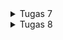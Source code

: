 <details>
<summary> 
Tugas 7
</summary>

<br>

# Tugas 7 PBP 2023
## A. Implementasi _Checklist_
### Pembuatan Proyek Program Flutter
1. Saya membuat direktori proyek baru dengan,
    ```
    flutter create <nama_aplikasi>
    ```

2. Setelah itu saya melakukan pengecekan untuk memastikan program Flutter dapat berjalan dengan,
    ```
    flutter config --enable-web
    flutter run -d chrome
    ```

3. Selanjutnya saya melakukan inisialisasi ke GitHub,
    ```
    git init
    git add .
    git commit -m "initialize"
    git branch -M main
    git remote add origin <tautan_repositori_GitHub>
    git push -u origin main
    ```

### Pembuatan Tiga Tombol Sederhana
1. Saya membuat `class` yang berisikan komponen tombol,
    ```
    class MyItem {
        final String name;
        final IconData icon;

        MyItem(this.name, this.icon);
    }
    ```

2. Setelah itu saya menambahkan informasi mengenai tombol-tombol yang akan dibuat,
    ```
    final List<MyItem> items = [
        MyItem("Lihat Produk", Icons.checklist),
        MyItem("Tambah Produk", Icons.add_shopping_cart),
        MyItem("Logout", Icons.logout),
    ];
    ```

3. Selanjutnya saya menambahkan kode berikut di dalam `children: <Widget>`,
    ```
    GridView.count(
                // Container untuk tombol.
                primary: true,
                padding: const EdgeInsets.all(20),
                crossAxisSpacing: 10,
                mainAxisSpacing: 10,
                crossAxisCount: 3,
                shrinkWrap: true,
                children: items.map((MyItem item) {
                  // Iterasi untuk setiap item
                  return ItemCard(item);
                }).toList(),
              ),
    ```

### Pembuatan `Snackbar`
1. Saya menambahkan kode berikut pada bagian `Widget build` di dalam `return Material()`,
    ```
        child: InkWell(
            // Area responsive terhadap sentuhan
            onTap: () {
                // Memunculkan SnackBar ketika diklik
                ScaffoldMessenger.of(context)
                    ..hideCurrentSnackBar()
                    ..showSnackBar(SnackBar(
                        content: Text("Kamu telah menekan tombol ${item.name}!")));
            },
        ),

    ```

## B. Pertanyaan
#### Perbedaan _Stateless_ dan _Stateful Widget_
_Stateless widget_ merupakan _widget_ statis yang berarti _widget_ tersebut tidak berubah atau dapat dikatakan tidak akan ada perubahan tampilan pada _output_ jika proses pengeluaran _output_ tidak dihentikan dan kode _output_ tidak dimodifikasi. Sementara itu, _stateful widget_ merupakan _widget_ dinamis yang dapat merubah tampilannya sesuai respons dari _events_ yang dipicu baik dari interaksi _user_ maupun adanya variabel atau nilai baru yang didapat.

#### _Widgets_
| No. | Widget | Fungsi |
|:--- |:---:|:---:|
| 1. |`Scaffold`|Mengimplementasi desain dasar material sebagai struktur awal tata letak visual|
| 2. |`AppBar`|Kontainer yang menampilkan konten beserta fiturnya pada bagian atas|
| 3. | `Text`|Menampilkan teks|
| 4. | `Column`|Menampilkan _children_ secara vertikal| 
| 5. | `SingleChildScrollView`|_Widget wrapper_ yang dapat dilakukan _scroll_|
| 6. | `Icon`|Material untuk menampilkan ikon tertentu|
| 7. | `Padding`|_Widget_ untuk mengatur posisi bagian dalam dari _children_-nya|
| 8. | `GridView`|Menampilkan _list_ komponen dalam bentuk _array_ secara horizontal atau vertikal|
| 9. | `Container`|Sebagai kontainer untuk beberapa komponen yang memiliki ciri yang serupa|
| 10.| `Center`|Pengaturan posisi di tengah dengan _child_-nya sendiri|
| 11.| `Theme`|Pengaturan awal untuk tema aplikasi|

## C. Bonus
Saya menambahkan atribut `color` untuk setiap tombol sehingga apabila tombol telah diiterasi, tombol akan memiliki warnanya masing-masing.

1. Penambahan atribut `color`
    ```
    class Feature {
        final String name;
        final IconData icon;
        final MaterialColor color;

        Feature(this.name, this.icon, this.color);
    }
    ```

2. Inisialisasi warna
    ```
    final List<Feature> items = [
        Feature("Lihat Item", Icons.checklist, Colors.blue),
        Feature("Tambah Item", Icons.add_shopping_cart, Colors.green),
        Feature("Logout", Icons.logout, Colors.red),
    ];
    ```

3. Pemanggilan warna
    ```
    class FeatureCard extends StatelessWidget {
        final Feature item;

        const FeatureCard(this.item, {super.key}); // Constructor

        @override
        Widget build(BuildContext context) {
            return Material(
            color: item.color,

            ...

            );
        }
    }
    ```
</details>

<details>
<summary> 
Tugas 8
</summary>

<br>

# Tugas 8 PBP 2023
## A. Implementasi _Checklist_
### Pembuatan Halaman Formulir
1. Saya membuat berkas baru pada direktori `lib` dengan nama `itemlist_form.dart` dan menambahkan kode berikut agar `ItemFormPage` dapat memiliki _state_ yang dinamis,

    ```
    class ItemFormPage extends StatefulWidget {
        const ItemFormPage({super.key});

        @override
        State<ItemFormPage> createState() => _ItemFormPageState();
    }
    ```

2. Setelah itu saya membuat `class` yang meng-_extends state_ `ItemFormPage`, 
    ```
    class _ItemFormPageState extends State<ItemFormPage> {
        final _formKey = GlobalKey<FormState>();
        String _name = "";
        int _amount = 0;
        String _description = "";

        ...
    }
    ```
    - `_formkey` berguna sebagai variabel yang berfungsi sebagai _handler form state_, validasi formulir, dan penyimpanan formulir.
    - `_name`, `_amount`, dan `_description` berfungsi sebagai variabel yang menyimpan input dari masing-masing _field_.

3. Selanjutnya saya membuat _widget_ `Scaffold` sebagai pondasi `ItemFormPage` di bawah inisialisasi variabel `_description`,

    ```
    ...
    @override
    Widget build(BuildContext context) {
        return Scaffold(
            appBar: AppBar(
                title: const Center(
                    child: Text(
                        'Item Form',
                    ),
                ),
                backgroundColor: Colors.indigo,
                foregroundColor: Colors.white,
            ),
            drawer: const LeftDrawer(),
            ...
        );
    }
    ```
    - `AppBar` berguna sebagai komponen bagian atas di suatu halaman atau _screen_.
    - `drawer` berguna untuk menambahkan _drawer_ sebagai navigasi aplikasi yang akan dibuat nantinya.

4. Setelah itu, saya membuat _widget_ `body` berupa `Form` tepat setelah `drawer` dengan kode berikut,

    ```
    body: Form(
        key: _formKey,
        child: SingleChildScrollView(
          child: Column(
            crossAxisAlignment: CrossAxisAlignment.start,
            children: [],
          ),
        ),
    ),
    ```
    - Atribut `key` akan berfungsi sebagai _handler_ dari _form state_, validasi _form_, dan penyimpanan _form_.
    - _Widget_ `SingleChildScrollView` berfungsi untuk membuat _child_ _widget_ di dalamnya agar dapat di-_scroll_.
    - `crossAxisAlignment` berguna untuk mengatur _alignment_ `children` dari `Column`.

5. Selanjutnya saya isi `children` dengan beberapa komponen yang akan ada di _form_,

    ```
    Padding(
        padding: const EdgeInsets.all(8.0),
        child: TextFormField(
            decoration: InputDecoration(
                hintText: "Item Name",
                labelText: "Item Name",
                border: OutlineInputBorder(
                    borderRadius: BorderRadius.circular(5.0),
                ),
            ),
            onChanged: (String? value) {
                setState(() {
                    _name = value!;
                });
            },
            validator: (String? value) {
                if (value == null || value.isEmpty) {
                    return "Name cannot be empty!";
                }
                return null;
            },
        ),
    ),

    // ... Komponen `Padding` lainnya ...

    Align(
        alignment: Alignment.bottomCenter,
        child: Padding(
            padding: const EdgeInsets.all(8.0),
            child: ElevatedButton(
                style: ButtonStyle(
                    backgroundColor: MaterialStateProperty.all(Colors.indigo),
                ),
                onPressed: () {
                    if (_formKey.currentState!.validate()) {
                        // ... Kode untuk memunculkan notifikasi ...
                        _formKey.currentState!.reset();
                    }
                },
                child: const Text(
                    "Save",
                    style: TextStyle(color: Colors.white),
                ),
            ),
        ),
    ),
    ```
    - Kode untuk memunculkan notifikasi dapat dilihat pada bagian [ini](#pembuatan-notifikasi-penambahan-barang)
    - `padding` berguna sebagai pengatur jarak komponen dari sisi dalam.
    - `TextFormField` kolom untuk melakukan _input_ formulir.
    - `onChanged` akan dijalankan setiap ada perubahan isi `TextFormField`.
    - `validator` berguna sebagai validasi isi `TextFormField` dan mengembalikan `String` jika terdapat _error_.
    - `?` menandakan variabel boleh berisi `String` atau `null`.
    - `!` menandakan variabel tersebut dijamin tidak akan berisi `null`.


### Pembuatan Akses ke Halaman Formulir
1. Pada berkas `menu.dart`, khususnya di bagian fungsi `onTap`, saya menambahkan kode berikut,

    ```
    ...

    if (item.name == "Add Item") {
        Navigator.push(
            context,
            MaterialPageRoute(
                builder: (context) => ItemFormPage(),
            ));
    }

    ...
    ```
    > _Widget_ `Navigator` berguna untuk melakukan perpindahan halaman pada aplikasi. 

### Pembuatan Notifikasi Penambahan Barang
1. Berikut kode untuk membuat notifikasi bahwa barang berhasil disimpan,

    ```
    showDialog(
        context: context,
        builder: (context) {
            return AlertDialog(
                title: const Text('Item saved'),
                content: SingleChildScrollView(
                    child: Column(
                        crossAxisAlignment: CrossAxisAlignment.start,
                        children: [
                            Text('Name: $_name'),
                            Text('Amount: $_amount'),
                            Text('Description: $_description'),
                        ],
                    ),
                ),
                actions: [
                    TextButton(
                        child: const Text('OK'),
                        onPressed: () {
                            Navigator.pop(context);
                            Item currItem =
                                Item(_name, _amount, _description);
                            itemList.add(currItem);
                        },
                    ),
                ],
            );
        },
    );
    ```
    > `showDialog` memunculkan notifikasi seperti _pop up message_ jika penambahan menggunakan formulir berhasil.

### Pembuatan _Drawer_ Aplikasi
1. Pertama, saya membuat `DrawerHeader` sebagai komponen atas _drawer_,

    ```
    class LeftDrawer extends StatelessWidget {
    const LeftDrawer({super.key});

        @override
        Widget build(BuildContext context) {
            return Drawer(
                child: ListView(
                    children: [
                        const DrawerHeader(
                            decoration: BoxDecoration(
                            color: Colors.indigo,
                            ),
                            child: Column(
                                children: [
                                    Text(
                                        'My Inventory',
                                        textAlign: TextAlign.center,
                                        style: TextStyle(
                                            fontSize: 30,
                                            fontWeight: FontWeight.bold,
                                            color: Colors.white,
                                        ),
                                    ),
                                    Padding(padding: EdgeInsets.all(10)),
                                    Text(
                                        "Note all of your items here!",
                                        textAlign: TextAlign.center,
                                        style: TextStyle(
                                            fontSize: 15,
                                            fontWeight: FontWeight.normal,
                                            color: Colors.white,
                                        ),
                                    ),
                                ],
                            ),
                        ),
                        // bagian routing ke halaman lain
                    ],
                ),
            );
        }
    }
    ```

2. Kedua, saya membuat 'bagian routing ke halaman lain' dengan beberapa komponen `ListTile` sebagai kumpulan akses halaman pada aplikasi,

    ```
    ...

    ListTile(
        leading: const Icon(Icons.home_outlined),
        title: const Text('Home'),
        // Bagian redirection ke MyHomePage
        onTap: () {
            Navigator.pushReplacement(
                context,
                MaterialPageRoute(
                    builder: (context) => MyHomePage(),
                ));
        },
    ),

    // ... Komponen `ListTile` lainnya ...
    ```


## B. Pertanyaan
#### Perbedaan `Navigator.push()` dan `Navigator.pushReplacement()`
Perbedaan kedua _method_ tersebut terletak pada apa yang dilakukan kepada _route_ yang berada pada atas _stack_. `Navigator.push()` akan menambahkan _route_ baru diatas _route_ yang sudah ada pada atas _stack_. Sementara itu, `Navigator.pushReplacement()` menggantikan _route_ yang sudah ada pada atas _stack_ dengan _route_ baru tersebut.

<br>

Metode `Navigator.push()` digunakan jika kita ingin membiarkan pengguna kembali ke layar sebelumnya dengan menekan tombol _back_ di perangkat. Misalnya, ketika kita ingin menunjukkan halaman _detail_ dan memberi pengguna kemampuan untuk kembali ke halaman utama. Sementara itu, metode `Navigator.pushReplacement()` digunakan jika kita ingin menggantikan layar saat ini dengan layar baru dan tidak ingin pengguna dapat kembali ke layar sebelumnya. Misalnya, setelah pengguna melakukan _login_.

#### Macam-Macam _Layout Widget_ pada Flutter
| Nama _Widget_| Konteks Penggunaan|
|:---|:---|
|`Container`| Mengatur konten dalam kotak, menetapkan dekorasi, _margin_, _padding_, dan _constraints_. `Container` digunakan sebagai wadah umum untuk _widget_ lainnya.|
|`Row` dan `Column`| Mengatur _widget_ secara horizontal (`Row`) atau vertikal (`Column`). _Widget_ ini berguna untuk menyusun _widget_ secara berurutan.|
|`ListView`| Menampilkan daftar _widget_ dalam bentuk _list_. _Widget_ ini Mendukung daftar yang panjang atau tak terbatas.|
|`Expanded`| Memperluas (`Expanded`) atau menyesuaikan (`Flexible`) ruang yang tersedia dalam _widget parent_, digunakan dalam `Row` atau `Column`.|
|`Stack` dan `Positioned`| Menumpuk _widget_ di atas satu sama lain sehingga dapat memberikan kontrol penempatan _widget_.  |
|`SizedBox`| Menetapkan dimensi tetap pada _widget_, memberikan jarak atau spasi di antara _widget_.|
|`Card`| Menampilkan konten dalam kartu, cocok untuk menampilkan informasi yang spesifik dan rinci.|
|`GridView`| Menyusun _widget_ dalam bentuk _grid_, mendukung penempatan _widget_ dalam baris dan kolom.|
|`Wrap`| Menyusun _widget_ dalam baris atau kolom, membalikkan baris jika perlu. _Widget_ ini Berguna untuk mengelola ukuran _widget_ yang bervariasi.|

#### Elemen Input pada Formulir
Elemen input yang saya gunakan dalam tugas kali ini adalah `name` sebagai nama barang dengan tipe `String`, `amount` sebagai jumlah barang yang ada dengan tipe `Integer`, dan `description` sebagai deskripsi rinci dari barang dengan tipe `String`. Saya memilih ketiga elemen tersebut karena elemen-elemen tersebut merupakan `field` dasar yang dapat mencakup informasi-informasi pokok dari setiap barang sehingga cukup mudah dan fleksibel dalam pengembangannya. 

#### Penerapan _Clean Architecture_ pada Aplikasi Flutter
_Clean Architecture_ merupakan salah satu pendekatan dalam pengembangan aplikasi dengan melakukan pemisahan komponen dengan kriteria atau tugas-tugas tertentu untuk membuat struktur yang teratur dan mudah baik dalam pengelolaan maupun pengujian. Dalam tugas Flutter kali ini, saya menerapkan _clean architecture_ yang sederhana agar struktur aplikasi dapat terorganisir dengan baik.

<br>

|_File_|Penggunaan|Lokasi|
|:---:|:---:|:---:|
|`left_drawer.dart`, `feature_card.dart`|Berisi _widgets_ untuk mengakses halaman lain dalam aplikasi|`package:bmo_inventory/widgets/`|
|`item_page.dart`, `itemlist_form.dart`, `menu.dart`|_Pages_ dalam aplikasi yang dapat diakses oleh pengguna|`package:bmo_inventory/screens/`|
|`main.dart`|Berisi fungsi untuk menjalankan program keseluruhan|`package:bmo_inventory/`|

## C. Bonus
- [x] Membuat `class` model `Item` untuk meyimpan data _input form_.
- [x] Membuat halaman baru, yaitu `item_page.dart` yang akan menampilkan seluruh daftar barang yang sudah berhasil ditambahkan.
- [x] Membuat tombol baru pada _drawer_ dan _homepage_ yang akan mengarahkan pengguna untuk mengakses halaman Item List.

</details>